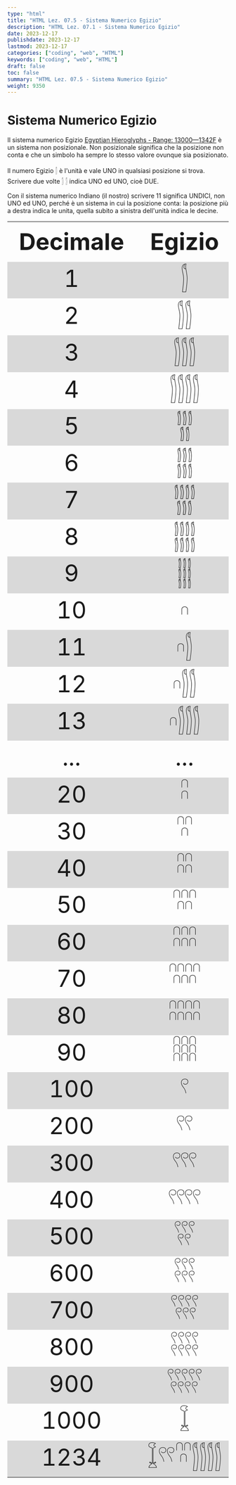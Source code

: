 ```yaml
---
type: "html"
title: "HTML Lez. 07.5 - Sistema Numerico Egizio"
description: "HTML Lez. 07.1 - Sistema Numerico Egizio"
date: 2023-12-17
publishdate: 2023-12-17
lastmod: 2023-12-17
categories: ["coding", "web", "HTML"]
keywords: ["coding", "web", "HTML"]
draft: false
toc: false
summary: "HTML Lez. 07.5 - Sistema Numerico Egizio"
weight: 9350
---
```


# Sistema Numerico Egizio

Il sistema numerico Egizio [Egyptian Hieroglyphs - Range: 13000—1342F](https://unicode-table.com/en/blocks/egyptian-hieroglyphs/)
è un sistema non posizionale. Non posizionale significa che la posizione non conta e che un simbolo ha sempre lo stesso valore ovunque sia posizionato.

Il numero Egizio &#x130AD; è l'unità e vale UNO in qualsiasi posizione si trova. Scrivere due volte &#x130AD; &#x130AD; indica UNO ed UNO, cioè DUE.

Con il sistema numerico Indiano (il nostro) scrivere 11 significa UNDICI, non UNO ed UNO, perché è un sistema in cui la posizione conta: la posizione più a destra indica le unita, quella subito a sinistra dell'unità indica le decine.

<!-- markdownlint-disable MD033 -->

<!-- Stile tabelle -->
<style>
  th, td {
    text-align: center;
    font-size: 3.3rem;
    line-height: 4rem;
  }
  
  tr:nth-child(even) {
    background-color: #d9d9d9;
  }
</style>

<table>
  <tr>
    <th>Decimale</th>
    <th>Egizio</th>
  </tr>
  <tr>
    <td>1</td>
    <td>&#x130AD;</td>
  </tr>
  <tr>
    <td>2</td>
    <td>&#x130AE;</td>
  </tr>
  <tr>
    <td>3</td>
    <td>&#x130AF;</td>
  </tr>
  <tr>
    <td>4</td>
    <td>&#x130B0;</td>
  </tr>
  <tr>
    <td>5</td>
    <td>&#x130B1;</td>
  </tr>
  <tr>
    <td>6</td>
    <td>&#x130B2;</td>
  </tr>
  <tr>
    <td>7</td>
    <td>&#x130B3;</td>
  </tr>
  <tr>
    <td>8</td>
    <td>&#x130B4;</td>
  </tr>
  <tr>
    <td>9</td>
    <td>&#x130B5;</td>
  </tr>
  <tr>
    <td>10</td>
    <td>&#x13386;</td>
  </tr>
  <tr>
    <td>11</td>
    <td>&#x13386;&#x130AD;</td>
  </tr>
  <tr>
    <td>12</td>
    <td>&#x13386;&#x130AE;</td>
  </tr>
  <tr>
    <td>13</td>
    <td>&#x13386;&#x130AF;</td>
  </tr>
  <tr>
    <td>...</td>
    <td>...</td>
  </tr>
  <tr>
    <td>20</td>
    <td>&#x13387;</td>
  </tr>
  <tr>
    <td>30</td>
    <td>&#x13388;</td>
  </tr>
  <tr>
    <td>40</td>
    <td>&#x13389;</td>
  </tr>
  <tr>
    <td>50</td>
    <td>&#x1338A;</td>
  </tr>
  <tr>
    <td>60</td>
    <td>&#x1338B;</td>
  </tr>
  <tr>
    <td>70</td>
    <td>&#x1338C;</td>
  </tr>
  <tr>
    <td>80</td>
    <td>&#x1338D;</td>
  </tr>
  <tr>
    <td>90</td>
    <td>&#x1338E;</td>
  </tr>
  <tr>
    <td>100</td>
    <td>&#x13362;</td>
  </tr>
  <tr>
    <td>200</td>
    <td>&#x13363;</td>
  </tr>
  <tr>
    <td>300</td>
    <td>&#x13364;</td>
  </tr>
  <tr>
    <td>400</td>
    <td>&#x13365;</td>
  </tr>
  <tr>
    <td>500</td>
    <td>&#x13366;</td>
  </tr>
  <tr>
    <td>600</td>
    <td>&#x13367;</td>
  </tr>
  <tr>
    <td>700</td>
    <td>&#x13368;</td>
  </tr>
  <tr>
    <td>800</td>
    <td>&#x13369;</td>
  </tr>
  <tr>
    <td>900</td>
    <td>&#x1336A;</td>
  </tr>
  <tr>
    <td>1000</td>
    <td>&#x131BC;</td>
  </tr>
  <tr>
    <td>1234</td>
    <td>&#x131BC;&#x13363;&#x13388;&#x130B0;</td>
  </tr>
</table>

<!-- markdownlint-enable MD033 -->
